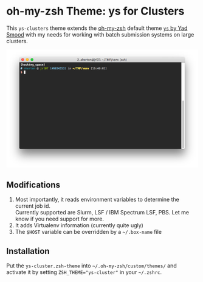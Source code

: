 # oh-my-zsh Theme: ys for Clusters

This `ys-clusters` theme extends the [oh-my-zsh](https://github.com/robbyrussell/oh-my-zsh) default theme [`ys` by Yad Smood](http://ysmood.org/my-ys-terminal-theme/) with my needs for working with batch submission systems on large clusters.

![Console Screenshot](screenshot.png "Screenshot")

## Modifications

1. Most importantly, it reads environment variables to determine the current job id.  
Currently supported are Slurm, LSF / IBM Spectrum LSF, PBS. Let me know if you need support for more.
2. It adds Virtualenv information (currently quite ugly)
3. The `$HOST` variable can be overridden by a `~/.box-name` file

## Installation

Put the `ys-cluster.zsh-theme` into `~/.oh-my-zsh/custom/themes/` and activate it by setting `ZSH_THEME="ys-cluster"` in your `~/.zshrc`.
